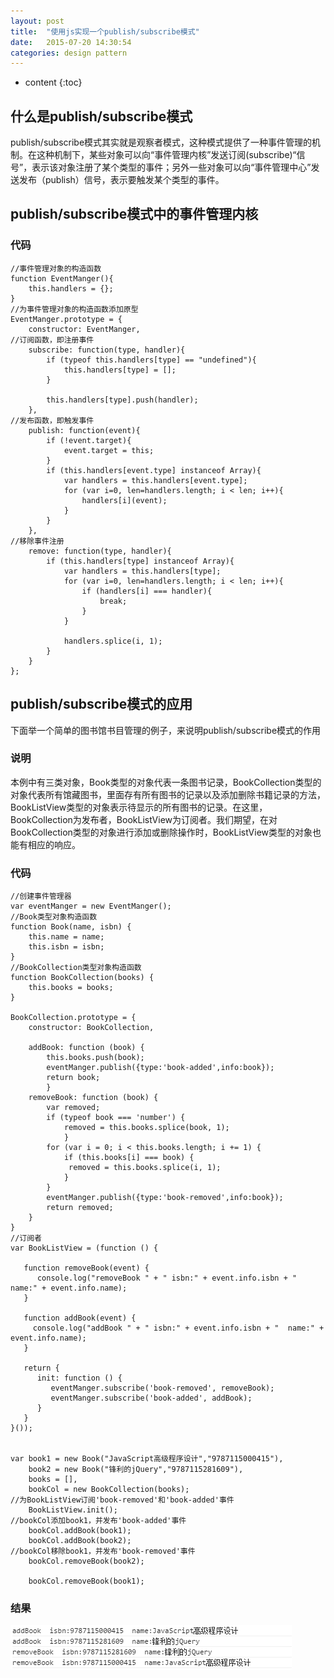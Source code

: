 ```yaml
---
layout: post
title:  "使用js实现一个publish/subscribe模式"
date:   2015-07-20 14:30:54
categories: design pattern
---
```

* content
{:toc}


## 什么是publish/subscribe模式

publish/subscribe模式其实就是观察者模式，这种模式提供了一种事件管理的机制。在这种机制下，某些对象可以向“事件管理内核”发送订阅(subscribe)“信号”，表示该对象注册了某个类型的事件；另外一些对象可以向“事件管理中心”发送发布（publish）信号，表示要触发某个类型的事件。

## publish/subscribe模式中的事件管理内核

### 代码

	//事件管理对象的构造函数
	function EventManger(){
	    this.handlers = {};
	}
	//为事件管理对象的构造函数添加原型
	EventManger.prototype = {
	    constructor: EventManger,
	//订阅函数，即注册事件
	    subscribe: function(type, handler){
	        if (typeof this.handlers[type] == "undefined"){
	            this.handlers[type] = [];
	        }

	        this.handlers[type].push(handler);
	    },
	//发布函数，即触发事件
	    publish: function(event){
	        if (!event.target){
	            event.target = this;
	        }
	        if (this.handlers[event.type] instanceof Array){
	            var handlers = this.handlers[event.type];
	            for (var i=0, len=handlers.length; i < len; i++){
	                handlers[i](event);
	            }
	        }
	    },
	//移除事件注册
	    remove: function(type, handler){
	        if (this.handlers[type] instanceof Array){
	            var handlers = this.handlers[type];
	            for (var i=0, len=handlers.length; i < len; i++){
	                if (handlers[i] === handler){
	                    break;
	                }
	            }

	            handlers.splice(i, 1);
	        }
	    }
	};

## publish/subscribe模式的应用

下面举一个简单的图书馆书目管理的例子，来说明publish/subscribe模式的作用

### 说明

本例中有三类对象，Book类型的对象代表一条图书记录，BookCollection类型的对象代表所有馆藏图书，里面存有所有图书的记录以及添加删除书籍记录的方法，BookListView类型的对象表示待显示的所有图书的记录。在这里，BookCollection为发布者，BookListView为订阅者。我们期望，在对BookCollection类型的对象进行添加或删除操作时，BookListView类型的对象也能有相应的响应。

### 代码


	//创建事件管理器
	var eventManger = new EventManger();
	//Book类型对象构造函数
	function Book(name, isbn) {
	    this.name = name;
	    this.isbn = isbn;
	}
	//BookCollection类型对象构造函数
	function BookCollection(books) {
	    this.books = books;
	}

	BookCollection.prototype = {
		constructor: BookCollection,

		addBook: function (book) {
	    	this.books.push(book);
	    	eventManger.publish({type:'book-added',info:book});
	   		return book;
			}
		removeBook: function (book) {
	   		var removed;
	   		if (typeof book === 'number') {
	       		removed = this.books.splice(book, 1);
	   			}
	  		for (var i = 0; i < this.books.length; i += 1) {
	      		if (this.books[i] === book) {
	         	 removed = this.books.splice(i, 1);
	      		}
	   		}
	    	eventManger.publish({type:'book-removed',info:book});
	   		return removed;
		}
	}
	//订阅者
	var BookListView = (function () {

	   function removeBook(event) {
	      console.log("removeBook " + " isbn:" + event.info.isbn + "  name:" + event.info.name);
	   }

	   function addBook(event) {
	     console.log("addBook " + " isbn:" + event.info.isbn + "  name:" + event.info.name);
	   }

	   return {
	      init: function () {
	         eventManger.subscribe('book-removed', removeBook);
	         eventManger.subscribe('book-added', addBook);
	      }
	   }
	}());


	var book1 = new Book("JavaScript高级程序设计","9787115000415"),
		book2 = new Book("锋利的jQuery","9787115281609"),
		books = [],
		bookCol = new BookCollection(books);
	//为BookListView订阅'book-removed'和'book-added'事件
		BookListView.init();
	//bookCol添加book1，并发布'book-added'事件
		bookCol.addBook(book1);
		bookCol.addBook(book2);
	//bookCol移除book1，并发布'book-removed'事件
		bookCol.removeBook(book2);

		bookCol.removeBook(book1);

### 结果

![结果](/public/img/使用js实现一个publishsubscribe模式-运行结果.PNG)


